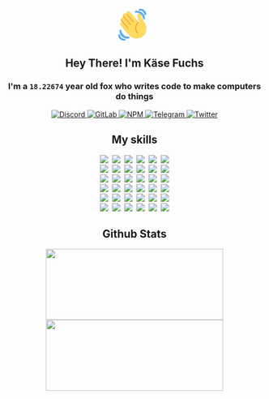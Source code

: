 <div><p align=center><img src=./resources/images/wave.gif width=64px height=64px></p><h2 align=center>Hey There! I'm Käse Fuchs</h2><h3 align=center>I'm a <code>18.22674</code> year old fox who writes code to make computers do things</h3><p align=center><a href=https://discord.com/users/507526681125322772><img alt=Discord src="https://img.shields.io/badge/Discord-5865F2?logo=discord&logoColor=white&style=flat-square#e730199224e8350e8d38ea9562ab37f4"> </a><a href=https://gitlab.com/kasefuchs><img alt=GitLab src="https://img.shields.io/badge/GitLab-330F63?logo=gitlab&logoColor=white&style=flat-square#e730199224e8350e8d38ea9562ab37f4"> </a><a href=https://npmjs.com/~kasefuchs><img alt=NPM src="https://img.shields.io/badge/NPM-CB3837?logo=npm&logoColor=white&style=flat-square#e730199224e8350e8d38ea9562ab37f4"> </a><a href=https://t.me/kasefuchs><img alt=Telegram src="https://img.shields.io/badge/Telegram-2CA5E0?logo=telegram&logoColor=white&style=flat-square#e730199224e8350e8d38ea9562ab37f4"> </a><a href=https://twitter.com/kasefuchs><img alt=Twitter src="https://img.shields.io/badge/Twitter-1DA1F2?logo=twitter&logoColor=white&style=flat-square#e730199224e8350e8d38ea9562ab37f4"></a></p><h2 align=center>My skills</h2><p align=center><a href=https://aws.amazon.com/ ><picture><source srcset="https://skillicons.dev/icons?i=aws&theme=dark#e730199224e8350e8d38ea9562ab37f4" media="(prefers-color-scheme: dark)"><source srcset="https://skillicons.dev/icons?i=aws&theme=light#e730199224e8350e8d38ea9562ab37f4" media="(prefers-color-scheme: light), (prefers-color-scheme: no-preference)"><img src="https://skillicons.dev/icons?i=aws&theme=light#e730199224e8350e8d38ea9562ab37f4"></picture></a>&nbsp;&nbsp;<a href=https://en.wikipedia.org/wiki/Bash_(Unix_shell)><picture><source srcset="https://skillicons.dev/icons?i=bash&theme=dark#e730199224e8350e8d38ea9562ab37f4" media="(prefers-color-scheme: dark)"><source srcset="https://skillicons.dev/icons?i=bash&theme=light#e730199224e8350e8d38ea9562ab37f4" media="(prefers-color-scheme: light), (prefers-color-scheme: no-preference)"><img src="https://skillicons.dev/icons?i=bash&theme=light#e730199224e8350e8d38ea9562ab37f4"></picture></a>&nbsp;&nbsp;<a href=https://discord.com/developers/docs><picture><source srcset="https://skillicons.dev/icons?i=bots&theme=dark#e730199224e8350e8d38ea9562ab37f4" media="(prefers-color-scheme: dark)"><source srcset="https://skillicons.dev/icons?i=bots&theme=light#e730199224e8350e8d38ea9562ab37f4" media="(prefers-color-scheme: light), (prefers-color-scheme: no-preference)"><img src="https://skillicons.dev/icons?i=bots&theme=light#e730199224e8350e8d38ea9562ab37f4"></picture></a>&nbsp;&nbsp;<a href=https://www.cloudflare.com/ ><picture><source srcset="https://skillicons.dev/icons?i=cloudflare&theme=dark#e730199224e8350e8d38ea9562ab37f4" media="(prefers-color-scheme: dark)"><source srcset="https://skillicons.dev/icons?i=cloudflare&theme=light#e730199224e8350e8d38ea9562ab37f4" media="(prefers-color-scheme: light), (prefers-color-scheme: no-preference)"><img src="https://skillicons.dev/icons?i=cloudflare&theme=light#e730199224e8350e8d38ea9562ab37f4"></picture></a>&nbsp;&nbsp;<a href=https://en.wikipedia.org/wiki/CSS><picture><source srcset="https://skillicons.dev/icons?i=css&theme=dark#e730199224e8350e8d38ea9562ab37f4" media="(prefers-color-scheme: dark)"><source srcset="https://skillicons.dev/icons?i=css&theme=light#e730199224e8350e8d38ea9562ab37f4" media="(prefers-color-scheme: light), (prefers-color-scheme: no-preference)"><img src="https://skillicons.dev/icons?i=css&theme=light#e730199224e8350e8d38ea9562ab37f4"></picture></a>&nbsp;&nbsp;<a href=https://www.docker.com/ ><picture><source srcset="https://skillicons.dev/icons?i=docker&theme=dark#e730199224e8350e8d38ea9562ab37f4" media="(prefers-color-scheme: dark)"><source srcset="https://skillicons.dev/icons?i=docker&theme=light#e730199224e8350e8d38ea9562ab37f4" media="(prefers-color-scheme: light), (prefers-color-scheme: no-preference)"><img src="https://skillicons.dev/icons?i=docker&theme=light#e730199224e8350e8d38ea9562ab37f4"></picture></a><br><a href=https://www.electronjs.org/ ><picture><source srcset="https://skillicons.dev/icons?i=electron&theme=dark#e730199224e8350e8d38ea9562ab37f4" media="(prefers-color-scheme: dark)"><source srcset="https://skillicons.dev/icons?i=electron&theme=light#e730199224e8350e8d38ea9562ab37f4" media="(prefers-color-scheme: light), (prefers-color-scheme: no-preference)"><img src="https://skillicons.dev/icons?i=electron&theme=light#e730199224e8350e8d38ea9562ab37f4"></picture></a>&nbsp;&nbsp;<a href=https://expressjs.com/ ><picture><source srcset="https://skillicons.dev/icons?i=express&theme=dark#e730199224e8350e8d38ea9562ab37f4" media="(prefers-color-scheme: dark)"><source srcset="https://skillicons.dev/icons?i=express&theme=light#e730199224e8350e8d38ea9562ab37f4" media="(prefers-color-scheme: light), (prefers-color-scheme: no-preference)"><img src="https://skillicons.dev/icons?i=express&theme=light#e730199224e8350e8d38ea9562ab37f4"></picture></a>&nbsp;&nbsp;<a href=https://www.figma.com/ ><picture><source srcset="https://skillicons.dev/icons?i=figma&theme=dark#e730199224e8350e8d38ea9562ab37f4" media="(prefers-color-scheme: dark)"><source srcset="https://skillicons.dev/icons?i=figma&theme=light#e730199224e8350e8d38ea9562ab37f4" media="(prefers-color-scheme: light), (prefers-color-scheme: no-preference)"><img src="https://skillicons.dev/icons?i=figma&theme=light#e730199224e8350e8d38ea9562ab37f4"></picture></a>&nbsp;&nbsp;<a href=https://firebase.google.com/ ><picture><source srcset="https://skillicons.dev/icons?i=firebase&theme=dark#e730199224e8350e8d38ea9562ab37f4" media="(prefers-color-scheme: dark)"><source srcset="https://skillicons.dev/icons?i=firebase&theme=light#e730199224e8350e8d38ea9562ab37f4" media="(prefers-color-scheme: light), (prefers-color-scheme: no-preference)"><img src="https://skillicons.dev/icons?i=firebase&theme=light#e730199224e8350e8d38ea9562ab37f4"></picture></a>&nbsp;&nbsp;<a href=https://flask.palletsprojects.com/ ><picture><source srcset="https://skillicons.dev/icons?i=flask&theme=dark#e730199224e8350e8d38ea9562ab37f4" media="(prefers-color-scheme: dark)"><source srcset="https://skillicons.dev/icons?i=flask&theme=light#e730199224e8350e8d38ea9562ab37f4" media="(prefers-color-scheme: light), (prefers-color-scheme: no-preference)"><img src="https://skillicons.dev/icons?i=flask&theme=light#e730199224e8350e8d38ea9562ab37f4"></picture></a>&nbsp;&nbsp;<a href=https://cloud.google.com/ ><picture><source srcset="https://skillicons.dev/icons?i=gcp&theme=dark#e730199224e8350e8d38ea9562ab37f4" media="(prefers-color-scheme: dark)"><source srcset="https://skillicons.dev/icons?i=gcp&theme=light#e730199224e8350e8d38ea9562ab37f4" media="(prefers-color-scheme: light), (prefers-color-scheme: no-preference)"><img src="https://skillicons.dev/icons?i=gcp&theme=light#e730199224e8350e8d38ea9562ab37f4"></picture></a><br><a href=https://git-scm.com/ ><picture><source srcset="https://skillicons.dev/icons?i=git&theme=dark#e730199224e8350e8d38ea9562ab37f4" media="(prefers-color-scheme: dark)"><source srcset="https://skillicons.dev/icons?i=git&theme=light#e730199224e8350e8d38ea9562ab37f4" media="(prefers-color-scheme: light), (prefers-color-scheme: no-preference)"><img src="https://skillicons.dev/icons?i=git&theme=light#e730199224e8350e8d38ea9562ab37f4"></picture></a>&nbsp;&nbsp;<a href=https://github.com/ ><picture><source srcset="https://skillicons.dev/icons?i=github&theme=dark#e730199224e8350e8d38ea9562ab37f4" media="(prefers-color-scheme: dark)"><source srcset="https://skillicons.dev/icons?i=github&theme=light#e730199224e8350e8d38ea9562ab37f4" media="(prefers-color-scheme: light), (prefers-color-scheme: no-preference)"><img src="https://skillicons.dev/icons?i=github&theme=light#e730199224e8350e8d38ea9562ab37f4"></picture></a>&nbsp;&nbsp;<a href=https://gitlab.com/ ><picture><source srcset="https://skillicons.dev/icons?i=gitlab&theme=dark#e730199224e8350e8d38ea9562ab37f4" media="(prefers-color-scheme: dark)"><source srcset="https://skillicons.dev/icons?i=gitlab&theme=light#e730199224e8350e8d38ea9562ab37f4" media="(prefers-color-scheme: light), (prefers-color-scheme: no-preference)"><img src="https://skillicons.dev/icons?i=gitlab&theme=light#e730199224e8350e8d38ea9562ab37f4"></picture></a>&nbsp;&nbsp;<a href=https://www.heroku.com/ ><picture><source srcset="https://skillicons.dev/icons?i=heroku&theme=dark#e730199224e8350e8d38ea9562ab37f4" media="(prefers-color-scheme: dark)"><source srcset="https://skillicons.dev/icons?i=heroku&theme=light#e730199224e8350e8d38ea9562ab37f4" media="(prefers-color-scheme: light), (prefers-color-scheme: no-preference)"><img src="https://skillicons.dev/icons?i=heroku&theme=light#e730199224e8350e8d38ea9562ab37f4"></picture></a>&nbsp;&nbsp;<a href=https://en.wikipedia.org/wiki/HTML><picture><source srcset="https://skillicons.dev/icons?i=html&theme=dark#e730199224e8350e8d38ea9562ab37f4" media="(prefers-color-scheme: dark)"><source srcset="https://skillicons.dev/icons?i=html&theme=light#e730199224e8350e8d38ea9562ab37f4" media="(prefers-color-scheme: light), (prefers-color-scheme: no-preference)"><img src="https://skillicons.dev/icons?i=html&theme=light#e730199224e8350e8d38ea9562ab37f4"></picture></a>&nbsp;&nbsp;<a href=https://en.wikipedia.org/wiki/JavaScript><picture><source srcset="https://skillicons.dev/icons?i=js&theme=dark#e730199224e8350e8d38ea9562ab37f4" media="(prefers-color-scheme: dark)"><source srcset="https://skillicons.dev/icons?i=js&theme=light#e730199224e8350e8d38ea9562ab37f4" media="(prefers-color-scheme: light), (prefers-color-scheme: no-preference)"><img src="https://skillicons.dev/icons?i=js&theme=light#e730199224e8350e8d38ea9562ab37f4"></picture></a><br><a href=https://en.wikipedia.org/wiki/Linux><picture><source srcset="https://skillicons.dev/icons?i=linux&theme=dark#e730199224e8350e8d38ea9562ab37f4" media="(prefers-color-scheme: dark)"><source srcset="https://skillicons.dev/icons?i=linux&theme=light#e730199224e8350e8d38ea9562ab37f4" media="(prefers-color-scheme: light), (prefers-color-scheme: no-preference)"><img src="https://skillicons.dev/icons?i=linux&theme=light#e730199224e8350e8d38ea9562ab37f4"></picture></a>&nbsp;&nbsp;<a href=https://mui.com/ ><picture><source srcset="https://skillicons.dev/icons?i=materialui&theme=dark#e730199224e8350e8d38ea9562ab37f4" media="(prefers-color-scheme: dark)"><source srcset="https://skillicons.dev/icons?i=materialui&theme=light#e730199224e8350e8d38ea9562ab37f4" media="(prefers-color-scheme: light), (prefers-color-scheme: no-preference)"><img src="https://skillicons.dev/icons?i=materialui&theme=light#e730199224e8350e8d38ea9562ab37f4"></picture></a>&nbsp;&nbsp;<a href=https://en.wikipedia.org/wiki/Markdown><picture><source srcset="https://skillicons.dev/icons?i=md&theme=dark#e730199224e8350e8d38ea9562ab37f4" media="(prefers-color-scheme: dark)"><source srcset="https://skillicons.dev/icons?i=md&theme=light#e730199224e8350e8d38ea9562ab37f4" media="(prefers-color-scheme: light), (prefers-color-scheme: no-preference)"><img src="https://skillicons.dev/icons?i=md&theme=light#e730199224e8350e8d38ea9562ab37f4"></picture></a>&nbsp;&nbsp;<a href=https://www.mongodb.com/ ><picture><source srcset="https://skillicons.dev/icons?i=mongodb&theme=dark#e730199224e8350e8d38ea9562ab37f4" media="(prefers-color-scheme: dark)"><source srcset="https://skillicons.dev/icons?i=mongodb&theme=light#e730199224e8350e8d38ea9562ab37f4" media="(prefers-color-scheme: light), (prefers-color-scheme: no-preference)"><img src="https://skillicons.dev/icons?i=mongodb&theme=light#e730199224e8350e8d38ea9562ab37f4"></picture></a>&nbsp;&nbsp;<a href=https://www.mysql.com/ ><picture><source srcset="https://skillicons.dev/icons?i=mysql&theme=dark#e730199224e8350e8d38ea9562ab37f4" media="(prefers-color-scheme: dark)"><source srcset="https://skillicons.dev/icons?i=mysql&theme=light#e730199224e8350e8d38ea9562ab37f4" media="(prefers-color-scheme: light), (prefers-color-scheme: no-preference)"><img src="https://skillicons.dev/icons?i=mysql&theme=light#e730199224e8350e8d38ea9562ab37f4"></picture></a>&nbsp;&nbsp;<a href=https://nextjs.org/ ><picture><source srcset="https://skillicons.dev/icons?i=nextjs&theme=dark#e730199224e8350e8d38ea9562ab37f4" media="(prefers-color-scheme: dark)"><source srcset="https://skillicons.dev/icons?i=nextjs&theme=light#e730199224e8350e8d38ea9562ab37f4" media="(prefers-color-scheme: light), (prefers-color-scheme: no-preference)"><img src="https://skillicons.dev/icons?i=nextjs&theme=light#e730199224e8350e8d38ea9562ab37f4"></picture></a><br><a href=https://nodejs.org/en/ ><picture><source srcset="https://skillicons.dev/icons?i=nodejs&theme=dark#e730199224e8350e8d38ea9562ab37f4" media="(prefers-color-scheme: dark)"><source srcset="https://skillicons.dev/icons?i=nodejs&theme=light#e730199224e8350e8d38ea9562ab37f4" media="(prefers-color-scheme: light), (prefers-color-scheme: no-preference)"><img src="https://skillicons.dev/icons?i=nodejs&theme=light#e730199224e8350e8d38ea9562ab37f4"></picture></a>&nbsp;&nbsp;<a href=https://www.postgresql.org/ ><picture><source srcset="https://skillicons.dev/icons?i=postgres&theme=dark#e730199224e8350e8d38ea9562ab37f4" media="(prefers-color-scheme: dark)"><source srcset="https://skillicons.dev/icons?i=postgres&theme=light#e730199224e8350e8d38ea9562ab37f4" media="(prefers-color-scheme: light), (prefers-color-scheme: no-preference)"><img src="https://skillicons.dev/icons?i=postgres&theme=light#e730199224e8350e8d38ea9562ab37f4"></picture></a>&nbsp;&nbsp;<a href=https://learn.microsoft.com/en-us/powershell/ ><picture><source srcset="https://skillicons.dev/icons?i=powershell&theme=dark#e730199224e8350e8d38ea9562ab37f4" media="(prefers-color-scheme: dark)"><source srcset="https://skillicons.dev/icons?i=powershell&theme=light#e730199224e8350e8d38ea9562ab37f4" media="(prefers-color-scheme: light), (prefers-color-scheme: no-preference)"><img src="https://skillicons.dev/icons?i=powershell&theme=light#e730199224e8350e8d38ea9562ab37f4"></picture></a>&nbsp;&nbsp;<a href=https://www.python.org/ ><picture><source srcset="https://skillicons.dev/icons?i=py&theme=dark#e730199224e8350e8d38ea9562ab37f4" media="(prefers-color-scheme: dark)"><source srcset="https://skillicons.dev/icons?i=py&theme=light#e730199224e8350e8d38ea9562ab37f4" media="(prefers-color-scheme: light), (prefers-color-scheme: no-preference)"><img src="https://skillicons.dev/icons?i=py&theme=light#e730199224e8350e8d38ea9562ab37f4"></picture></a>&nbsp;&nbsp;<a href=https://www.raspberrypi.org/ ><picture><source srcset="https://skillicons.dev/icons?i=raspberrypi&theme=dark#e730199224e8350e8d38ea9562ab37f4" media="(prefers-color-scheme: dark)"><source srcset="https://skillicons.dev/icons?i=raspberrypi&theme=light#e730199224e8350e8d38ea9562ab37f4" media="(prefers-color-scheme: light), (prefers-color-scheme: no-preference)"><img src="https://skillicons.dev/icons?i=raspberrypi&theme=light#e730199224e8350e8d38ea9562ab37f4"></picture></a>&nbsp;&nbsp;<a href=https://reactjs.org/ ><picture><source srcset="https://skillicons.dev/icons?i=react&theme=dark#e730199224e8350e8d38ea9562ab37f4" media="(prefers-color-scheme: dark)"><source srcset="https://skillicons.dev/icons?i=react&theme=light#e730199224e8350e8d38ea9562ab37f4" media="(prefers-color-scheme: light), (prefers-color-scheme: no-preference)"><img src="https://skillicons.dev/icons?i=react&theme=light#e730199224e8350e8d38ea9562ab37f4"></picture></a><br><a href=https://redux.js.org/ ><picture><source srcset="https://skillicons.dev/icons?i=redux&theme=dark#e730199224e8350e8d38ea9562ab37f4" media="(prefers-color-scheme: dark)"><source srcset="https://skillicons.dev/icons?i=redux&theme=light#e730199224e8350e8d38ea9562ab37f4" media="(prefers-color-scheme: light), (prefers-color-scheme: no-preference)"><img src="https://skillicons.dev/icons?i=redux&theme=light#e730199224e8350e8d38ea9562ab37f4"></picture></a>&nbsp;&nbsp;<a href=https://en.wikipedia.org/wiki/Regular_expression><picture><source srcset="https://skillicons.dev/icons?i=regex&theme=dark#e730199224e8350e8d38ea9562ab37f4" media="(prefers-color-scheme: dark)"><source srcset="https://skillicons.dev/icons?i=regex&theme=light#e730199224e8350e8d38ea9562ab37f4" media="(prefers-color-scheme: light), (prefers-color-scheme: no-preference)"><img src="https://skillicons.dev/icons?i=regex&theme=light#e730199224e8350e8d38ea9562ab37f4"></picture></a>&nbsp;&nbsp;<a href=https://en.wikipedia.org/wiki/Sass_(stylesheet_language)><picture><source srcset="https://skillicons.dev/icons?i=sass&theme=dark#e730199224e8350e8d38ea9562ab37f4" media="(prefers-color-scheme: dark)"><source srcset="https://skillicons.dev/icons?i=sass&theme=light#e730199224e8350e8d38ea9562ab37f4" media="(prefers-color-scheme: light), (prefers-color-scheme: no-preference)"><img src="https://skillicons.dev/icons?i=sass&theme=light#e730199224e8350e8d38ea9562ab37f4"></picture></a>&nbsp;&nbsp;<a href=https://www.typescriptlang.org/ ><picture><source srcset="https://skillicons.dev/icons?i=ts&theme=dark#e730199224e8350e8d38ea9562ab37f4" media="(prefers-color-scheme: dark)"><source srcset="https://skillicons.dev/icons?i=ts&theme=light#e730199224e8350e8d38ea9562ab37f4" media="(prefers-color-scheme: light), (prefers-color-scheme: no-preference)"><img src="https://skillicons.dev/icons?i=ts&theme=light#e730199224e8350e8d38ea9562ab37f4"></picture></a>&nbsp;&nbsp;<a href=https://unity.com/ ><picture><source srcset="https://skillicons.dev/icons?i=unity&theme=dark#e730199224e8350e8d38ea9562ab37f4" media="(prefers-color-scheme: dark)"><source srcset="https://skillicons.dev/icons?i=unity&theme=light#e730199224e8350e8d38ea9562ab37f4" media="(prefers-color-scheme: light), (prefers-color-scheme: no-preference)"><img src="https://skillicons.dev/icons?i=unity&theme=light#e730199224e8350e8d38ea9562ab37f4"></picture></a>&nbsp;&nbsp;<a href=https://workers.cloudflare.com/ ><picture><source srcset="https://skillicons.dev/icons?i=workers&theme=dark#e730199224e8350e8d38ea9562ab37f4" media="(prefers-color-scheme: dark)"><source srcset="https://skillicons.dev/icons?i=workers&theme=light#e730199224e8350e8d38ea9562ab37f4" media="(prefers-color-scheme: light), (prefers-color-scheme: no-preference)"><img src="https://skillicons.dev/icons?i=workers&theme=light#e730199224e8350e8d38ea9562ab37f4"></picture></a><br></p><h2 align=center>Github Stats</h2><p align=center><picture><source srcset="https://github-readme-stats-kasefuchs.vercel.app/api/?count_private=true&hide_border=true&hide_rank=true&line_height=20&hide_title=true&username=Kasefuchs&theme=dark#e730199224e8350e8d38ea9562ab37f4" media="(prefers-color-scheme: dark)"><source srcset="https://github-readme-stats-kasefuchs.vercel.app/api/?count_private=true&hide_border=true&hide_rank=true&line_height=20&hide_title=true&username=Kasefuchs&theme=light#e730199224e8350e8d38ea9562ab37f4" media="(prefers-color-scheme: light), (prefers-color-scheme: no-preference)"><img align=middle width=350 height=140 src="https://github-readme-stats-kasefuchs.vercel.app/api/?count_private=true&hide_border=true&hide_rank=true&line_height=20&hide_title=true&username=Kasefuchs&theme=light#e730199224e8350e8d38ea9562ab37f4"></picture><picture><source srcset="https://github-readme-stats-kasefuchs.vercel.app/api/top-langs/?count_private=true&hide_border=true&layout=compact&username=Kasefuchs&theme=dark#e730199224e8350e8d38ea9562ab37f4" media="(prefers-color-scheme: dark)"><source srcset="https://github-readme-stats-kasefuchs.vercel.app/api/top-langs/?count_private=true&hide_border=true&layout=compact&username=Kasefuchs&theme=light#e730199224e8350e8d38ea9562ab37f4" media="(prefers-color-scheme: light), (prefers-color-scheme: no-preference)"><img align=middle width=350 height=140 src="https://github-readme-stats-kasefuchs.vercel.app/api/top-langs/?count_private=true&hide_border=true&layout=compact&username=Kasefuchs&theme=light#e730199224e8350e8d38ea9562ab37f4"></picture></p><img src="https://hit.yhype.me/github/profile?user_id=64592097#e730199224e8350e8d38ea9562ab37f4" alt=""></div>